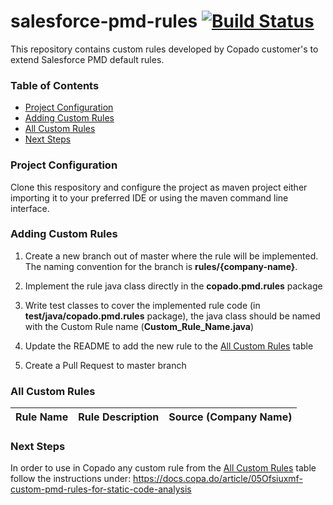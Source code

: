 # salesforce-pmd-rules [![Build Status](https://travis-ci.org/CopadoSolutions/salesforce-pmd-rules.svg?branch=master)](https://travis-ci.org/CopadoSolutions/salesforce-pmd-rules)
This repository contains custom rules developed by Copado customer's to extend Salesforce PMD default rules.

### Table of Contents
* [Project Configuration](#project-configuration)
* [Adding Custom Rules](#adding-custom-rules)
* [All Custom Rules](#all-custom-rules)
* [Next Steps](#next-steps)



### Project Configuration
Clone this respository and configure the project as maven project either importing it to your preferred IDE or using the maven command line interface. 

### Adding Custom Rules
1. Create a new branch out of master where the rule will be implemented. The naming convention for the branch is **rules/{company-name}**.

2. Implement the rule java class directly in the **copado.pmd.rules** package

3. Write test classes to cover the implemented rule code (in **test/java/copado.pmd.rules** package), the java class should be named with the Custom Rule name (**Custom_Rule_Name.java**)

3. Update the README to add the new rule to the [All Custom Rules](#all-custom-rules) table

4. Create a Pull Request to master branch

### All Custom Rules
| Rule Name | Rule Description | Source (Company Name)| 
| --- | --- | --- | 

### Next Steps
In order to use in Copado any custom rule from the [All Custom Rules](#all-custom-rules) table follow the instructions under:
https://docs.copa.do/article/05Ofsiuxmf-custom-pmd-rules-for-static-code-analysis

